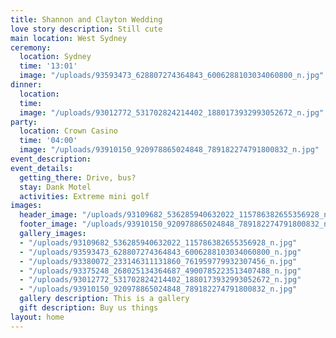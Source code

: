 ```yaml
---
title: Shannon and Clayton Wedding
love story description: Still cute
main location: West Sydney
ceremony:
  location: Sydney
  time: '13:01'
  image: "/uploads/93593473_628807274364843_6006288103034060800_n.jpg"
dinner:
  location: 
  time: 
  image: "/uploads/93012772_531702824214402_1880173932993052672_n.jpg"
party:
  location: Crown Casino
  time: '04:00'
  image: "/uploads/93910150_920978865024848_789182274791800832_n.jpg"
event_description: 
event_details:
  getting_there: Drive, bus?
  stay: Dank Motel
  activities: Extreme mini golf
images:
  header_image: "/uploads/93109682_536285940632022_115786382655356928_n.jpg"
  footer_image: "/uploads/93910150_920978865024848_789182274791800832_n.jpg"
  gallery_images:
  - "/uploads/93109682_536285940632022_115786382655356928_n.jpg"
  - "/uploads/93593473_628807274364843_6006288103034060800_n.jpg"
  - "/uploads/93380072_233146311131860_761959779932307456_n.jpg"
  - "/uploads/93375248_268025134364687_4900785223513407488_n.jpg"
  - "/uploads/93012772_531702824214402_1880173932993052672_n.jpg"
  - "/uploads/93910150_920978865024848_789182274791800832_n.jpg"
  gallery description: This is a gallery
  gift description: Buy us things
layout: home
---
```


